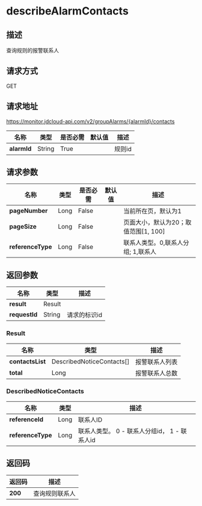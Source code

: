 # describeAlarmContacts


## 描述
查询规则的报警联系人

## 请求方式
GET

## 请求地址
https://monitor.jdcloud-api.com/v2/groupAlarms/{alarmId}/contacts

|名称|类型|是否必需|默认值|描述|
|---|---|---|---|---|
|**alarmId**|String|True| |规则id|

## 请求参数
|名称|类型|是否必需|默认值|描述|
|---|---|---|---|---|
|**pageNumber**|Long|False| |当前所在页，默认为1|
|**pageSize**|Long|False| |页面大小，默认为20；取值范围[1, 100]|
|**referenceType**|Long|False| |联系人类型。0,联系人分组; 1,联系人|


## 返回参数
|名称|类型|描述|
|---|---|---|
|**result**|Result| |
|**requestId**|String|请求的标识id|

### Result
|名称|类型|描述|
|---|---|---|
|**contactsList**|DescribedNoticeContacts[]|报警联系人列表|
|**total**|Long|报警联系人总数|
### DescribedNoticeContacts
|名称|类型|描述|
|---|---|---|
|**referenceId**|Long|联系人ID|
|**referenceType**|Long|联系人类型。 0 - 联系人分组id， 1 - 联系人id|

## 返回码
|返回码|描述|
|---|---|
|**200**|查询规则联系人  |   


